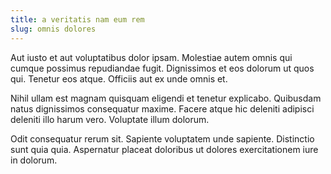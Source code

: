 ```yaml
---
title: a veritatis nam eum rem
slug: omnis dolores
---
```


Aut iusto et aut voluptatibus dolor ipsam. Molestiae autem omnis qui cumque possimus repudiandae fugit. Dignissimos et eos dolorum ut quos qui. Tenetur eos atque. Officiis aut ex unde omnis et.

Nihil ullam est magnam quisquam eligendi et tenetur explicabo. Quibusdam natus dignissimos consequatur maxime. Facere atque hic deleniti adipisci deleniti illo harum vero. Voluptate illum dolorum.

Odit consequatur rerum sit. Sapiente voluptatem unde sapiente. Distinctio sunt quia quia. Aspernatur placeat doloribus ut dolores exercitationem iure in dolorum.

